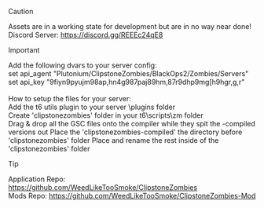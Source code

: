 > [!CAUTION]
> Assets are in a working state for development but are in no way near done!<br>
> Discord Server: https://discord.gg/REEEc24qE8

> [!IMPORTANT]
> Add the following dvars to your server config:<br>
> set api_agent "Plutonium/ClipstoneZombies/BlackOps2/Zombies/Servers"<br>
> set api_key "9fiyn9pyujm98ap,hn4g987paj89hm,87r9dhp9mg[h9hgr,g,r"<br><br>
> How to setup the files for your server:<br>
> Add the t6 utils plugin to your server \plugins folder<br>
> Create 'clipstonezombies' folder in your t6\scripts\zm folder<br>
> Drag & drop all the GSC files onto the compiler while they spit the -compiled versions out
> Place the 'clipstonezombies-compiled' the directory before 'clipstonezombies' folder
> Place and rename the rest inside of the 'clipstonezombies' folder

> [!TIP]
> Application Repo: https://github.com/WeedLikeTooSmoke/ClipstoneZombies<br>
> Mods Repo: https://github.com/WeedLikeTooSmoke/ClipstoneZombies-Mod